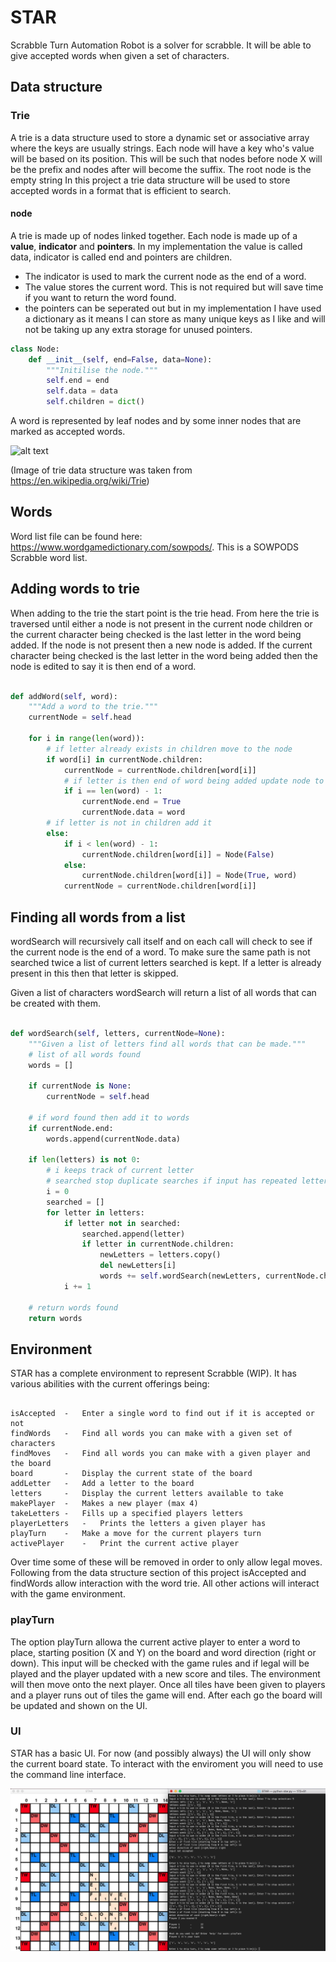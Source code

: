 # STAR

Scrabble Turn Automation Robot is a solver for scrabble. It will be able to give accepted words when given a set of characters.

## Data structure

### Trie

A trie is a data structure used to store a dynamic set or associative array where the keys are usually strings. Each node will have a key who's value will be based on its position. This will be such that nodes before node X will be the prefix and nodes after will become the suffix. The root node is the empty string In this project a trie data structure will be used to store accepted words in a format that is efficient to search.

#### node

A trie is made up of nodes linked together. Each node is made up of a **value**, **indicator** and **pointers**. In my implementation the value is called data, indicator is called end and pointers are children.
* The indicator is used to mark the current node as the end of a word.
* The value stores the current word. This is not required but will save time if you want to return the word found.
* the pointers can be seperated out but in my implementation I have used a dictionary as it means I can store as many unique keys as I like and will not be taking up any extra storage for unused pointers.

```Python
class Node:
	def __init__(self, end=False, data=None):
		"""Initilise the node."""
		self.end = end
		self.data = data
		self.children = dict()
```

A word is represented by leaf nodes and by some inner nodes that are marked as accepted words.

![alt text](https://upload.wikimedia.org/wikipedia/commons/thumb/b/be/Trie_example.svg/400px-Trie_example.svg.png)

(Image of trie data structure was taken from https://en.wikipedia.org/wiki/Trie)

## Words

Word list file can be found here: https://www.wordgamedictionary.com/sowpods/. This is a SOWPODS Scrabble word list.

## Adding words to trie

When adding to the trie the start point is the trie head. From here the trie is traversed until either a node is not present in the current node children or the current character being checked is the last letter in the word being added. If the node is not present then a new node is added. If the current character being checked is the last letter in the word being added then the node is edited to say it is then end of a word.

```Python

def addWord(self, word):
	"""Add a word to the trie."""
	currentNode = self.head

	for i in range(len(word)):
		# if letter already exists in children move to the node
		if word[i] in currentNode.children:
			currentNode = currentNode.children[word[i]]
			# if letter is then end of word being added update node to show this
			if i == len(word) - 1:
				currentNode.end = True
				currentNode.data = word
		# if letter is not in children add it
		else:
			if i < len(word) - 1:
				currentNode.children[word[i]] = Node(False)
			else:
				currentNode.children[word[i]] = Node(True, word)
			currentNode = currentNode.children[word[i]]

```

## Finding all words from a list

wordSearch will recursively call itself and on each call will check to see if the current node is the end of a word. To make sure the same path is not searched twice a list of current letters searched is kept. If a letter is already present in this then that letter is skipped.

Given a list of characters wordSearch will return a list of all words that can be created with them.

```Python

def wordSearch(self, letters, currentNode=None):
	"""Given a list of letters find all words that can be made."""
	# list of all words found
	words = []

	if currentNode is None:
		currentNode = self.head

	# if word found then add it to words
	if currentNode.end:
		words.append(currentNode.data)

	if len(letters) is not 0:
		# i keeps track of current letter
		# searched stop duplicate searches if input has repeated letters
		i = 0
		searched = []
		for letter in letters:
			if letter not in searched:
				searched.append(letter)
				if letter in currentNode.children:
					newLetters = letters.copy()
					del newLetters[i]
					words += self.wordSearch(newLetters, currentNode.children[letter])
			i += 1

	# return words found
	return words

```

## Environment

STAR has a complete environment to represent Scrabble (WIP). It has various abilities with the current offerings being:

```

isAccepted	-	Enter a single word to find out if it is accepted or not
findWords	-	Find all words you can make with a given set of characters
findMoves	-	Find all words you can make with a given player and the board
board		-	Display the current state of the board
addLetter	-	Add a letter to the board
letters		-	Display the current letters available to take
makePlayer	-	Makes a new player (max 4)
takeLetters	-	Fills up a specified players letters
playerLetters	-	Prints the letters a given player has
playTurn	-	Make a move for the current players turn
activePlayer	-	Print the current active player

```

Over time some of these will be removed in order to only allow legal moves. Following from the data structure section of this project isAccepted and findWords allow interaction with the word trie. All other actions will interact with the game environment.


### playTurn

The option playTurn allowa the current active player to enter a word to place, starting position (X and Y) on the board and word direction (right or down). This input will be checked with the game rules and if legal will be played and the player updated with a new score and tiles. The environment will then move onto the next player. Once all tiles have been given to players and a player runs out of tiles the game will end. After each go the board will be updated and shown on the UI.

### UI

STAR has a basic UI. For now (and possibly always) the UI will only show the current board state. To interact with the enviroment you will need to use the command line interface.

![alt text](https://github.com/JackFurby/STAR/blob/master/UI.png)
